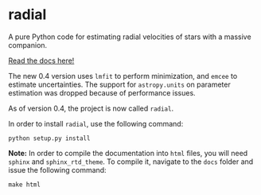 # radial
A pure Python code for estimating radial velocities of stars with a massive companion.

[Read the docs here!](http://radial.rtfd.io/)

The new 0.4 version uses ``lmfit`` to perform minimization, and ``emcee`` to estimate uncertainties. The support for ``astropy.units`` on parameter estimation was dropped because of performance issues.

As of version 0.4, the project is now called ``radial``.

In order to install `radial`, use the following command:

```
python setup.py install
```

**Note:** In order to compile the documentation into `html` files, you will need `sphinx` and `sphinx_rtd_theme`. To compile it, navigate to the `docs` folder and issue the following command:

```
make html
```